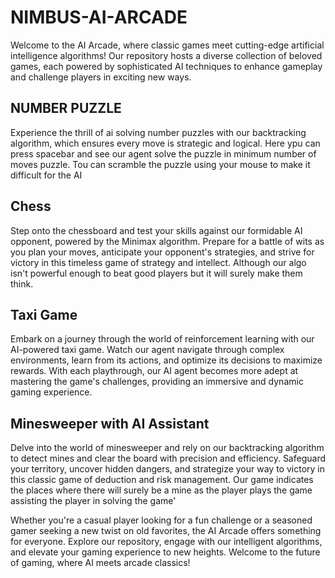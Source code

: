 # NIMBUS-AI-ARCADE
Welcome to the AI Arcade, where classic games meet cutting-edge artificial intelligence algorithms! Our repository hosts a diverse collection of beloved games, each powered by sophisticated AI techniques to enhance gameplay and challenge players in exciting new ways.

NUMBER PUZZLE
------------------------
Experience the thrill of ai solving number puzzles with our backtracking algorithm, which ensures every move is strategic and logical.
Here ypu can press spacebar and see our agent solve the puzzle in minimum number of moves puzzle. Tou can scramble the puzzle using your mouse to make it difficult for the AI

Chess
-----------
Step onto the chessboard and test your skills against our formidable AI opponent, powered by the Minimax algorithm. Prepare for a battle of wits as you plan your moves, anticipate your opponent's strategies, and strive for victory in this timeless game of strategy and intellect. Although our algo isn't powerful enough to beat good players but it will surely make them think.

Taxi Game
----------------------
Embark on a journey through the world of reinforcement learning with our AI-powered taxi game. Watch our agent navigate through complex environments, learn from its actions, and optimize its decisions to maximize rewards. With each playthrough, our AI agent becomes more adept at mastering the game's challenges, providing an immersive and dynamic gaming experience.

Minesweeper with AI Assistant
------
Delve into the world of minesweeper and rely on our backtracking algorithm to detect mines and clear the board with precision and efficiency. Safeguard your territory, uncover hidden dangers, and strategize your way to victory in this classic game of deduction and risk management. Our game indicates the places where there will surely be a mine as the player plays the game assisting the player in solving the game' 

Whether you're a casual player looking for a fun challenge or a seasoned gamer seeking a new twist on old favorites, the AI Arcade offers something for everyone. Explore our repository, engage with our intelligent algorithms, and elevate your gaming experience to new heights. Welcome to the future of gaming, where AI meets arcade classics!
